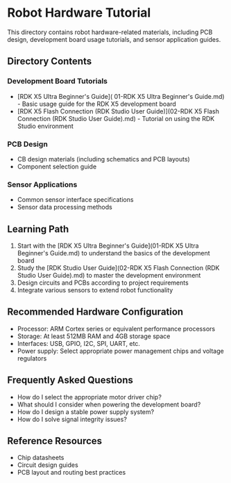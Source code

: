 # Robot Hardware Tutorial

This directory contains robot hardware-related materials, including PCB design, development board usage tutorials, and sensor application guides.

## Directory Contents

### Development Board Tutorials
- [RDK X5 Ultra Beginner's Guide]( 01-RDK X5 Ultra Beginner's Guide.md) - Basic usage guide for the RDK X5 development board
- [RDK X5 Flash Connection (RDK Studio User Guide)](02-RDK X5 Flash Connection (RDK Studio User Guide).md) - Tutorial on using the RDK Studio environment

### PCB Design
- CB design materials (including schematics and PCB layouts)
- Component selection guide

### Sensor Applications
- Common sensor interface specifications
- Sensor data processing methods

## Learning Path
1. Start with the [RDK X5 Ultra Beginner's Guide](01-RDK X5 Ultra Beginner's Guide.md) to understand the basics of the development board
2. Study the [RDK Studio User Guide](02-RDK X5 Flash Connection (RDK Studio User Guide).md) to master the development environment
3. Design circuits and PCBs according to project requirements
4. Integrate various sensors to extend robot functionality

## Recommended Hardware Configuration
- Processor: ARM Cortex series or equivalent performance processors
- Storage: At least 512MB RAM and 4GB storage space
- Interfaces: USB, GPIO, I2C, SPI, UART, etc.
- Power supply: Select appropriate power management chips and voltage regulators

## Frequently Asked Questions
- How do I select the appropriate motor driver chip?
- What should I consider when powering the development board?
- How do I design a stable power supply system?
- How do I solve signal integrity issues?

## Reference Resources
- Chip datasheets
- Circuit design guides
- PCB layout and routing best practices
